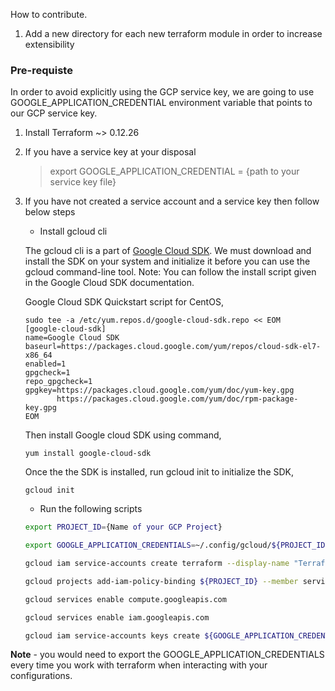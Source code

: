 How to contribute.

1. Add a new directory for each new terraform module in order to increase extensibility

### Pre-requiste

In order to avoid explicitly using the GCP service key, we are going to use GOOGLE_APPLICATION_CREDENTIAL environment variable that points to our GCP service key.

1. Install Terraform ~> 0.12.26

2. If you have a service key at your disposal <br/>

   > export GOOGLE_APPLICATION_CREDENTIAL = {path to your service key file}

3. If you have not created a service account and a service key then follow below steps

   - Install gcloud cli

   The gcloud cli is a part of [Google Cloud SDK](https://cloud.google.com/sdk/docs). We must download and install the SDK on your system and initialize it before you can use the gcloud command-line tool. 
   Note: You can follow the install script given in the Google Cloud SDK documentation.

   Google Cloud SDK Quickstart script for CentOS,

   ```
   sudo tee -a /etc/yum.repos.d/google-cloud-sdk.repo << EOM
   [google-cloud-sdk]
   name=Google Cloud SDK
   baseurl=https://packages.cloud.google.com/yum/repos/cloud-sdk-el7-x86_64
   enabled=1
   gpgcheck=1
   repo_gpgcheck=1
   gpgkey=https://packages.cloud.google.com/yum/doc/yum-key.gpg
          https://packages.cloud.google.com/yum/doc/rpm-package-key.gpg
   EOM
   ```

   Then install Google cloud SDK using command,

   ```
   yum install google-cloud-sdk
   ```

   Once the the SDK is installed, run gcloud init to initialize the SDK,

   ```
   gcloud init
   ```

   - Run the following scripts

   ````bash
   export PROJECT_ID={Name of your GCP Project}

   export GOOGLE_APPLICATION_CREDENTIALS=~/.config/gcloud/${PROJECT_ID}-terraform-admin.json

   gcloud iam service-accounts create terraform --display-name "Terraform admin account"

   gcloud projects add-iam-policy-binding ${PROJECT_ID} --member serviceAccount:terraform@${PROJECT_ID}.iam.gserviceaccount.com   --role roles/owner

   gcloud services enable compute.googleapis.com

   gcloud services enable iam.googleapis.com

   gcloud iam service-accounts keys create ${GOOGLE_APPLICATION_CREDENTIALS} --iam-account terraform@${PROJECT_ID}.iam.gserviceaccount.com```
   ````

**Note** - you would need to export the GOOGLE_APPLICATION_CREDENTIALS every time you work with terraform when interacting with your configurations.
